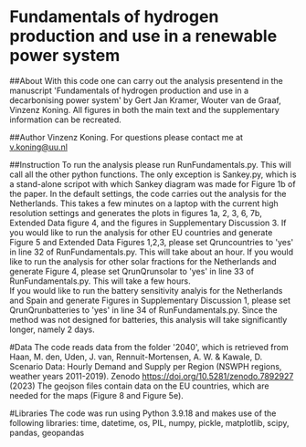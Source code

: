 # Fundamentals of hydrogen production and use in a renewable power system
##About
With this code one can carry out the analysis presentend in the manuscript 'Fundamentals of hydrogen production and use in a decarbonising power system' by Gert Jan Kramer, Wouter van de Graaf, Vinzenz Koning. 
All figures in both the main text and the supplementary information can be recreated.

##Author
Vinzenz Koning. For questions please contact me at v.koning@uu.nl

##Instruction
To run the analysis please run RunFundamentals.py. This will call all the other python functions. The only exception is Sankey.py, which is a stand-alone scripot with which Sankey diagram was made for Figure 1b of the paper.
In the default settings, the code carries out the analysis for the Netherlands. This takes a few minutes on a laptop with the current high resolution settings and generates the plots in figures 1a, 2, 3, 6, 7b, Extended Data figure 4, and the figures in Supplementary Discussion 3.
If you would like to run the analysis for other EU countries and generate Figure 5 and Extended Data Figures 1,2,3, please set Qruncountries to 'yes' in line 32 of RunFundamentals.py. This will take about an hour.
If you would like to run the analysis for other solar fractions for the Netherlands and generate Figure 4, please set QrunQrunsolar to 'yes' in line 33 of RunFundamentals.py. This will take a few hours.  
If you would like to run the battery sensitivity analyis for the Netherlands and Spain and generate Figures in Supplementary Discussion 1, 
please set QrunQrunbatteries to 'yes' in line 34 of RunFundamentals.py. Since the method was not designed for batteries, this analysis will take significantly longer, namely 2 days.  

#Data
The code reads data from the folder '2040', which is retrieved from 
Haan, M. den, Uden, J. van, Rennuit-Mortensen, A. W. & Kawale, D. Scenario Data: Hourly Demand and Supply per Region (NSWPH regions, weather years 2011-2019). Zenodo https://doi.org/10.5281/zenodo.7892927 (2023)
The geojson files contain data on the EU countries, which are needed for the maps (Figure 8 and Figure 5e). 

#Libraries
The code was run using Python 3.9.18 and makes use of the following libraries: 
time, datetime, os, PIL, numpy, pickle, matplotlib, scipy, pandas, geopandas
